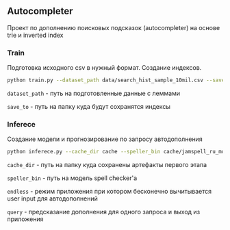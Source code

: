 ## Autocompleter
Проект по дополнению поисковых подсказок (autocompleter) на основе trie и inverted index

### Train
Подготовка исходного csv в нужный формат. Создание индексов.

```bash
python train.py --dataset_path data/search_hist_sample_10mil.csv --save_to cache_10m/
```
```dataset_path``` - путь на подготовленные данные с леммами

```save_to``` - путь на папку куда будут сохранятся индексы 

### Inferece
Создание модели и прогнозирование по запросу автодополнения
```bash
python inferece.py --cache_dir cache --speller_bin cache/jamspell_ru_model_subtitles.bin --endless True
```
```cache_dir``` -  путь на папку куда сохранены артефакты первого этапа

```speller_bin``` - путь на модель spell checker'а

```endless``` - режим приложения при котором бесконечно вычитывается user input для автодополнений

```query``` - предсказание дополнения для одного запроса и выход из приложения
